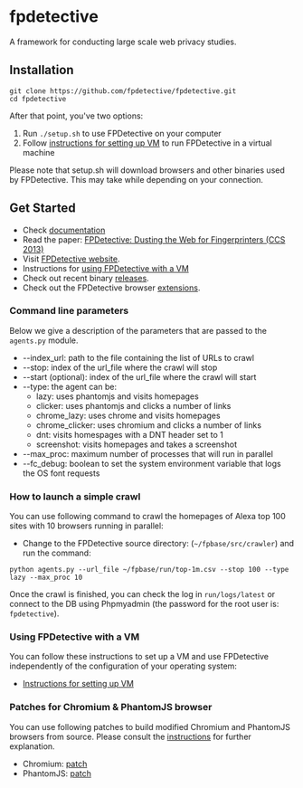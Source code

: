fpdetective
===========

A framework for conducting large scale web privacy studies.

## Installation

```
git clone https://github.com/fpdetective/fpdetective.git
cd fpdetective
```
After that point, you've two options: 

1. Run `./setup.sh` to use FPDetective on your computer
2. Follow [instructions for setting up VM](https://github.com/fpdetective/fpdetective/blob/master/vm/README.md)
to run FPDetective in a virtual machine

Please note that setup.sh will download browsers and other binaries used by FPDetective. 
This may take while depending on your connection.

## Get Started
* Check [documentation](https://github.com/fpdetective/fpdetective/wiki)
* Read the paper: [FPDetective: Dusting the Web for Fingerprinters (CCS 2013)](https://www.cosic.esat.kuleuven.be/publications/article-2334.pdf)
* Visit [FPDetective website](https://www.cosic.esat.kuleuven.be/fpdetective/).
* Instructions for [using FPDetective with a VM](https://github.com/fpdetective/fpdetective/blob/master/vm/README.md)
* Check out recent binary [releases](https://github.com/fpdetective/phantomjs/releases).
* Check out the FPDetective browser [extensions](https://github.com/fpdetective/fpdetective/blob/master/extensions/).

### Command line parameters
Below we give a description of the parameters that are passed to the `agents.py` module.
* --index_url: path to the file containing the list of URLs to crawl
* --stop: index of the url_file where the crawl will stop
* --start (optional): index of the url_file where the crawl will start
* --type: the agent can be:
   * lazy: uses phantomjs and visits homepages
   * clicker: uses phantomjs and clicks a number of links
   * chrome_lazy: uses chrome and visits homepages
   * chrome_clicker: uses chromium and clicks a number of links
   * dnt: visits homespages with a DNT header set to 1
   * screenshot: visits homepages and takes a screenshot
* --max_proc: maximum number of processes that will run in parallel
* --fc_debug: boolean to set the system environment variable that logs the OS font requests


### How to launch a simple crawl 
You can use following command to crawl the homepages of Alexa top 100 sites with 
10 browsers running in parallel:

* Change to the FPDetective source directory: (`~/fpbase/src/crawler`) and run the command:
```
python agents.py --url_file ~/fpbase/run/top-1m.csv --stop 100 --type lazy --max_proc 10
```

Once the crawl is finished, you can check the log in `run/logs/latest` or connect to the DB using Phpmyadmin (the password for the root user is: `fpdetective`).

### Using FPDetective with a VM
You can follow these instructions to set up a VM and use FPDetective independently of the configuration of your operating system:

* [Instructions for setting up VM](https://github.com/fpdetective/fpdetective/blob/master/vm/README.md)

### Patches for Chromium & PhantomJS browser
You can use following patches to build modified Chromium and PhantomJS browsers from source. Please consult the [instructions](https://github.com/fpdetective/fpdetective/blob/master/patches/README.md) for further explanation.
 
* Chromium: [patch](https://github.com/fpdetective/fpdetective/blob/master/patches/chromium.patch)
* PhantomJS: [patch](https://github.com/fpdetective/fpdetective/blob/master/patches/phantomjs.patch)
